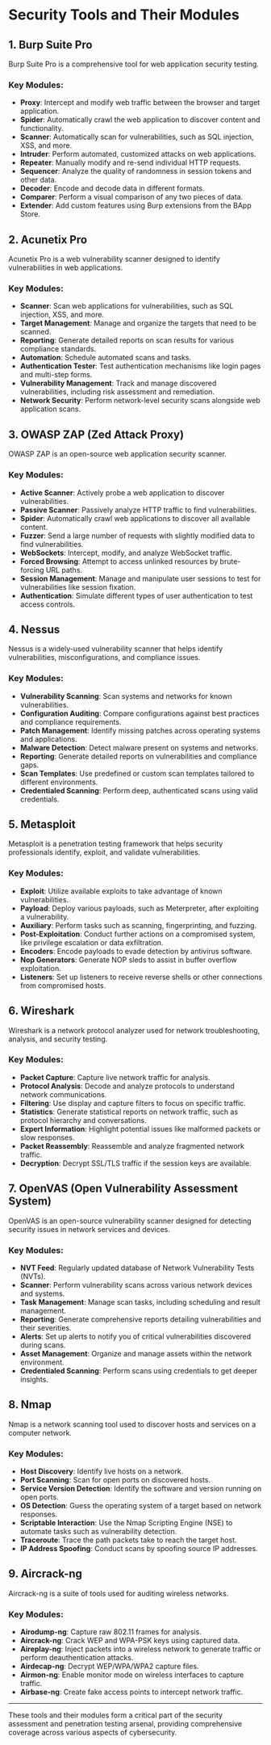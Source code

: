# Security Tools and Their Modules

## 1. **Burp Suite Pro**
Burp Suite Pro is a comprehensive tool for web application security testing.

### Key Modules:
- **Proxy**: Intercept and modify web traffic between the browser and target application.
- **Spider**: Automatically crawl the web application to discover content and functionality.
- **Scanner**: Automatically scan for vulnerabilities, such as SQL injection, XSS, and more.
- **Intruder**: Perform automated, customized attacks on web applications.
- **Repeater**: Manually modify and re-send individual HTTP requests.
- **Sequencer**: Analyze the quality of randomness in session tokens and other data.
- **Decoder**: Encode and decode data in different formats.
- **Comparer**: Perform a visual comparison of any two pieces of data.
- **Extender**: Add custom features using Burp extensions from the BApp Store.

## 2. **Acunetix Pro**
Acunetix Pro is a web vulnerability scanner designed to identify vulnerabilities in web applications.

### Key Modules:
- **Scanner**: Scan web applications for vulnerabilities, such as SQL injection, XSS, and more.
- **Target Management**: Manage and organize the targets that need to be scanned.
- **Reporting**: Generate detailed reports on scan results for various compliance standards.
- **Automation**: Schedule automated scans and tasks.
- **Authentication Tester**: Test authentication mechanisms like login pages and multi-step forms.
- **Vulnerability Management**: Track and manage discovered vulnerabilities, including risk assessment and remediation.
- **Network Security**: Perform network-level security scans alongside web application scans.

## 3. **OWASP ZAP (Zed Attack Proxy)**
OWASP ZAP is an open-source web application security scanner.

### Key Modules:
- **Active Scanner**: Actively probe a web application to discover vulnerabilities.
- **Passive Scanner**: Passively analyze HTTP traffic to find vulnerabilities.
- **Spider**: Automatically crawl web applications to discover all available content.
- **Fuzzer**: Send a large number of requests with slightly modified data to find vulnerabilities.
- **WebSockets**: Intercept, modify, and analyze WebSocket traffic.
- **Forced Browsing**: Attempt to access unlinked resources by brute-forcing URL paths.
- **Session Management**: Manage and manipulate user sessions to test for vulnerabilities like session fixation.
- **Authentication**: Simulate different types of user authentication to test access controls.

## 4. **Nessus**
Nessus is a widely-used vulnerability scanner that helps identify vulnerabilities, misconfigurations, and compliance issues.

### Key Modules:
- **Vulnerability Scanning**: Scan systems and networks for known vulnerabilities.
- **Configuration Auditing**: Compare configurations against best practices and compliance requirements.
- **Patch Management**: Identify missing patches across operating systems and applications.
- **Malware Detection**: Detect malware present on systems and networks.
- **Reporting**: Generate detailed reports on vulnerabilities and compliance gaps.
- **Scan Templates**: Use predefined or custom scan templates tailored to different environments.
- **Credentialed Scanning**: Perform deep, authenticated scans using valid credentials.

## 5. **Metasploit**
Metasploit is a penetration testing framework that helps security professionals identify, exploit, and validate vulnerabilities.

### Key Modules:
- **Exploit**: Utilize available exploits to take advantage of known vulnerabilities.
- **Payload**: Deploy various payloads, such as Meterpreter, after exploiting a vulnerability.
- **Auxiliary**: Perform tasks such as scanning, fingerprinting, and fuzzing.
- **Post-Exploitation**: Conduct further actions on a compromised system, like privilege escalation or data exfiltration.
- **Encoders**: Encode payloads to evade detection by antivirus software.
- **Nop Generators**: Generate NOP sleds to assist in buffer overflow exploitation.
- **Listeners**: Set up listeners to receive reverse shells or other connections from compromised hosts.

## 6. **Wireshark**
Wireshark is a network protocol analyzer used for network troubleshooting, analysis, and security testing.

### Key Modules:
- **Packet Capture**: Capture live network traffic for analysis.
- **Protocol Analysis**: Decode and analyze protocols to understand network communications.
- **Filtering**: Use display and capture filters to focus on specific traffic.
- **Statistics**: Generate statistical reports on network traffic, such as protocol hierarchy and conversations.
- **Expert Information**: Highlight potential issues like malformed packets or slow responses.
- **Packet Reassembly**: Reassemble and analyze fragmented network traffic.
- **Decryption**: Decrypt SSL/TLS traffic if the session keys are available.

## 7. **OpenVAS (Open Vulnerability Assessment System)**
OpenVAS is an open-source vulnerability scanner designed for detecting security issues in network services and devices.

### Key Modules:
- **NVT Feed**: Regularly updated database of Network Vulnerability Tests (NVTs).
- **Scanner**: Perform vulnerability scans across various network devices and systems.
- **Task Management**: Manage scan tasks, including scheduling and result management.
- **Reporting**: Generate comprehensive reports detailing vulnerabilities and their severities.
- **Alerts**: Set up alerts to notify you of critical vulnerabilities discovered during scans.
- **Asset Management**: Organize and manage assets within the network environment.
- **Credentialed Scanning**: Perform scans using credentials to get deeper insights.

## 8. **Nmap**
Nmap is a network scanning tool used to discover hosts and services on a computer network.

### Key Modules:
- **Host Discovery**: Identify live hosts on a network.
- **Port Scanning**: Scan for open ports on discovered hosts.
- **Service Version Detection**: Identify the software and version running on open ports.
- **OS Detection**: Guess the operating system of a target based on network responses.
- **Scriptable Interaction**: Use the Nmap Scripting Engine (NSE) to automate tasks such as vulnerability detection.
- **Traceroute**: Trace the path packets take to reach the target host.
- **IP Address Spoofing**: Conduct scans by spoofing source IP addresses.

## 9. **Aircrack-ng**
Aircrack-ng is a suite of tools used for auditing wireless networks.

### Key Modules:
- **Airodump-ng**: Capture raw 802.11 frames for analysis.
- **Aircrack-ng**: Crack WEP and WPA-PSK keys using captured data.
- **Aireplay-ng**: Inject packets into a wireless network to generate traffic or perform deauthentication attacks.
- **Airdecap-ng**: Decrypt WEP/WPA/WPA2 capture files.
- **Airmon-ng**: Enable monitor mode on wireless interfaces to capture traffic.
- **Airbase-ng**: Create fake access points to intercept network traffic.

---

These tools and their modules form a critical part of the security assessment and penetration testing arsenal, providing comprehensive coverage across various aspects of cybersecurity.
